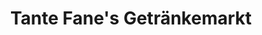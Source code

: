 ---
title: "Tante Fane's Getränkemarkt"
url: /laberweinting/tante-fanes-getraenkemarkt/
shop: Getränke
---